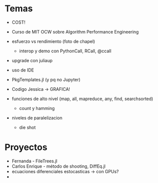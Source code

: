 # Temas
- COST!
- Curso de MIT OCW sobre Algorithm Performance Engineering
- esfuerzo vs rendimiento (foto de chapel)
    - interop y demo con PythonCall, RCall, @ccall
- upgrade con juliaup
- uso de IDE
- PkgTemplates.jl (y pq no Jupyter)


- Codigo Jessica -> GRAFICA!
- funciones de alto nivel (map, all, mapreduce, any, find, searchsorted)
    - count y hamming
- niveles de paralelizacion
    - die shot 

# Proyectos

* Fernanda - FileTrees.jl
* Carlos Enrique - método de shooting, DiffEq.jl
* ecuaciones diferenciales estocasticas -> con GPUs?
* 


